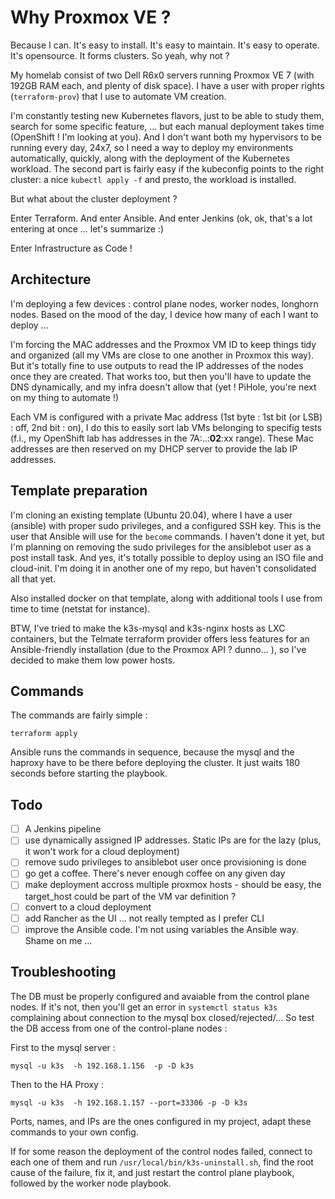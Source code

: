 # Why Proxmox VE ? 

Because I can. It's easy to install. It's easy to maintain. It's easy to operate. It's opensource. It forms clusters. So yeah, why not ?

My homelab consist of two Dell R6x0 servers running Proxmox VE 7 (with 192GB RAM each, and plenty of disk space). I have a user with proper rights (```terraform-prov```) that I use to automate VM creation. 

I'm constantly testing new Kubernetes flavors, just to be able to study them, search for some specific feature, ...  but each manual deployment takes time (OpenShift ! I'm looking at you). And I don't want both my hypervisors to be running every day, 24x7, so I need a way to deploy my environments automatically, quickly, along with the deployment of the Kubernetes workload. The second part is fairly easy if the kubeconfig points to the right cluster: a nice `kubectl apply -f` and presto, the workload is installed.

But what about the cluster deployment ?

Enter Terraform.  And enter Ansible. And enter Jenkins (ok, ok, that's a lot entering at once ... let's summarize :)

Enter Infrastructure as Code !

## Architecture

I'm deploying a few devices : control plane nodes, worker nodes, longhorn nodes. Based on the mood of the day, I device how many of each I want to deploy ... 

I'm forcing the MAC addresses and the Proxmox VM ID to keep things tidy and organized (all my VMs are close to one another in Proxmox this way). But it's totally fine to use outputs to read the IP addresses of the nodes once they are created. That works too, but then you'll have to update the DNS dynamically, and my infra doesn't allow that (yet ! PiHole, you're next on my thing to automate !)

Each VM is configured with a private Mac address (1st byte : 1st bit (or LSB) : off, 2nd bit : on), I do this to easily sort lab VMs belonging to specifig tests (f.i., my OpenShift lab has addresses in the 7A:..:**02**:xx range). These Mac addresses are then reserved on my DHCP server to provide the lab IP addresses. 

## Template preparation

I'm cloning an existing template (Ubuntu 20.04), where I have a user (ansible) with proper sudo privileges, and a configured SSH key. This is the user that Ansible will use for the ```become``` commands. I haven't done it yet, but I'm planning on removing the sudo privileges for the ansiblebot user as a post install task. And yes, it's totally possible to deploy using an ISO file and cloud-init. I'm doing it in another one of my repo, but haven't consolidated all that yet. 

Also installed docker on that template, along with additional tools I use from time to time (netstat for instance). 

BTW, I've tried to make the k3s-mysql and k3s-nginx hosts as LXC containers, but the Telmate terraform provider offers less features for an Ansible-friendly installation (due to the Proxmox API ? dunno... ), so I've decided to make them low power hosts. 

## Commands
The commands are fairly simple :

```
terraform apply 
```

Ansible runs the commands in sequence, because the mysql and the haproxy have to be there before deploying the cluster. It just waits 180 seconds before starting the playbook.


## Todo

- [ ] A Jenkins pipeline
- [ ] use dynamically assigned IP addresses. Static IPs are for the lazy (plus, it won't work for a cloud deployment)
- [ ] remove sudo privileges to ansiblebot user once provisioning is done
- [ ] go get a coffee. There's never enough coffee on any given day
- [ ] make deployment accross multiple proxmox hosts - should be easy, the target_host could be part of the VM var definition ?
- [ ] convert to a cloud deployment
- [ ] add Rancher as the UI ... not really tempted as I prefer CLI
- [ ] improve the Ansible code. I'm not using variables the Ansible way. Shame on me ...

## Troubleshooting

The DB must be properly configured and avaiable from the control plane nodes. If it's not, then you'll get an error in ```systemctl status k3s``` complaining about connection to the mysql box closed/rejected/... So test the DB access from one of the control-plane nodes : 

First to the mysql server :
```
mysql -u k3s  -h 192.168.1.156  -p -D k3s
```
Then to the HA Proxy :
```
mysql -u k3s  -h 192.168.1.157 --port=33306 -p -D k3s
```

Ports, names, and IPs are the ones configured in my project, adapt these commands to your own config. 

If for some reason the deployment of the control nodes failed, connect to each one of them and run ```/usr/local/bin/k3s-uninstall.sh```, find the root cause of the failure, fix it, and just restart the control plane playbook, followed by the worker node playbook.


